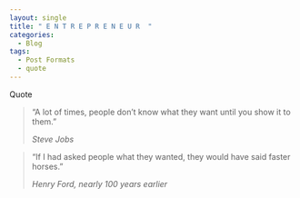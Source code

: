 ```yaml
---
layout: single 
title: " E N T R E P R E N E U R  "
categories:
  - Blog 
tags:
  - Post Formats
  - quote 
--- 
```


Quote   

> “A lot of times, people don’t know what they want until you show it to them.”  
>
> <cite> Steve Jobs 


           
> “If I had asked people what they wanted, they would have said faster horses.”
>  
> <cite> Henry Ford, nearly 100 years earlier
           
